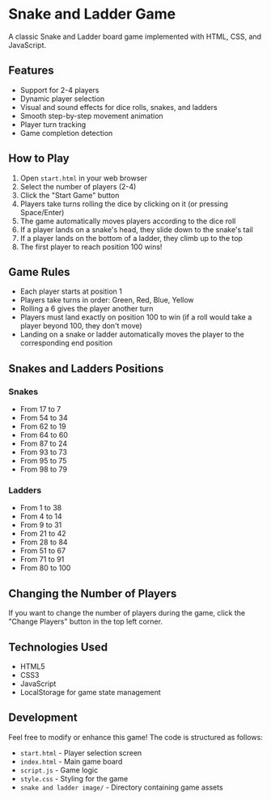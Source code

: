 # Snake and Ladder Game

A classic Snake and Ladder board game implemented with HTML, CSS, and JavaScript.

## Features

- Support for 2-4 players
- Dynamic player selection
- Visual and sound effects for dice rolls, snakes, and ladders
- Smooth step-by-step movement animation
- Player turn tracking
- Game completion detection

## How to Play

1. Open `start.html` in your web browser
2. Select the number of players (2-4)
3. Click the "Start Game" button
4. Players take turns rolling the dice by clicking on it (or pressing Space/Enter)
5. The game automatically moves players according to the dice roll
6. If a player lands on a snake's head, they slide down to the snake's tail
7. If a player lands on the bottom of a ladder, they climb up to the top
8. The first player to reach position 100 wins!

## Game Rules

- Each player starts at position 1
- Players take turns in order: Green, Red, Blue, Yellow
- Rolling a 6 gives the player another turn
- Players must land exactly on position 100 to win (if a roll would take a player beyond 100, they don't move)
- Landing on a snake or ladder automatically moves the player to the corresponding end position

## Snakes and Ladders Positions

### Snakes
- From 17 to 7
- From 54 to 34
- From 62 to 19
- From 64 to 60
- From 87 to 24
- From 93 to 73
- From 95 to 75
- From 98 to 79

### Ladders
- From 1 to 38
- From 4 to 14
- From 9 to 31
- From 21 to 42
- From 28 to 84
- From 51 to 67
- From 71 to 91
- From 80 to 100

## Changing the Number of Players

If you want to change the number of players during the game, click the "Change Players" button in the top left corner.

## Technologies Used

- HTML5
- CSS3
- JavaScript
- LocalStorage for game state management

## Development

Feel free to modify or enhance this game! The code is structured as follows:

- `start.html` - Player selection screen
- `index.html` - Main game board
- `script.js` - Game logic
- `style.css` - Styling for the game
- `snake and ladder image/` - Directory containing game assets 